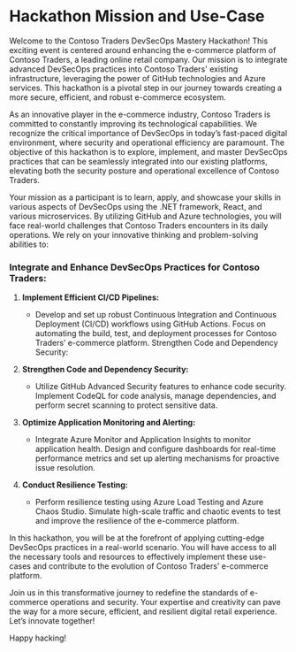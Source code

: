# Hackathon Mission and Use-Case 
Welcome to the Contoso Traders DevSecOps Mastery Hackathon! This exciting event is centered around enhancing the e-commerce platform of Contoso Traders, a leading online retail company. Our mission is to integrate advanced DevSecOps practices into Contoso Traders' existing infrastructure, leveraging the power of GitHub technologies and Azure services. This hackathon is a pivotal step in our journey towards creating a more secure, efficient, and robust e-commerce ecosystem.

As an innovative player in the e-commerce industry, Contoso Traders is committed to constantly improving its technological capabilities. We recognize the critical importance of DevSecOps in today’s fast-paced digital environment, where security and operational efficiency are paramount. The objective of this hackathon is to explore, implement, and master DevSecOps practices that can be seamlessly integrated into our existing platforms, elevating both the security posture and operational excellence of Contoso Traders.

Your mission as a participant is to learn, apply, and showcase your skills in various aspects of DevSecOps using the .NET framework, React, and various microservices. By utilizing GitHub and Azure technologies, you will face real-world challenges that Contoso Traders encounters in its daily operations. We rely on your innovative thinking and problem-solving abilities to:

### Integrate and Enhance DevSecOps Practices for Contoso Traders:

1. **Implement Efficient CI/CD Pipelines:**
    - Develop and set up robust Continuous Integration and Continuous Deployment (CI/CD) workflows using GitHub Actions. Focus on automating the build, test, and deployment processes for Contoso Traders’ e-commerce platform.
Strengthen Code and Dependency Security:

2. **Strengthen Code and Dependency Security:**
    - Utilize GitHub Advanced Security features to enhance code security. Implement CodeQL for code analysis, manage dependencies, and perform secret scanning to protect sensitive data.
    
3. **Optimize Application Monitoring and Alerting:**
    - Integrate Azure Monitor and Application Insights to monitor application health. Design and configure dashboards for real-time performance metrics and set up alerting mechanisms for proactive issue resolution.
4. **Conduct Resilience Testing:**
    - Perform resilience testing using Azure Load Testing and Azure Chaos Studio. Simulate high-scale traffic and chaotic events to test and improve the resilience of the e-commerce platform.

In this hackathon, you will be at the forefront of applying cutting-edge DevSecOps practices in a real-world scenario. You will have access to all the necessary tools and resources to effectively implement these use-cases and contribute to the evolution of Contoso Traders’ e-commerce platform.

Join us in this transformative journey to redefine the standards of e-commerce operations and security. Your expertise and creativity can pave the way for a more secure, efficient, and resilient digital retail experience. Let’s innovate together!

Happy hacking!
